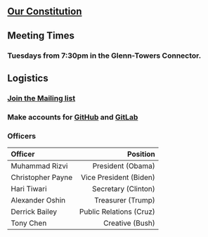 ## [Our Constitution](media/constitution.pdf)

## Meeting Times

### Tuesdays from 7:30pm in the Glenn-Towers Connector.

## Logistics

### [Join the Mailing list](https://lists.gatech.edu/sympa/info/vr)

### Make accounts for [GitHub](https://www.github.com/gtvr) and [GitLab](https://gitlab.com/groups/GTVR)

### Officers

Officer | Position
:-|-:
Muhammad Rizvi | President (Obama)
Christopher Payne | Vice President (Biden)
Hari Tiwari | Secretary (Clinton)
Alexander Oshin | Treasurer (Trump)
Derrick Bailey | Public Relations (Cruz)
Tony Chen | Creative (Bush)
